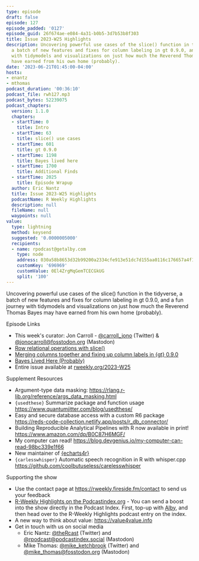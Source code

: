 ```yaml
---
type: episode
draft: false
episode: 127
episode_padded: '0127'
episode_guid: 26f674ae-e084-4a31-b0b5-3d7b53b8f303
title: Issue 2023-W25 Highlights
description: Uncovering powerful use cases of the slice() function in the tidyverse,
  a batch of new features and fixes for column labeling in gt 0.9.0, and a fun journey
  with tidymodels and visualizations on just how much the Reverend Thomas Bayes may
  have earned from his own home (probably).
date: '2023-06-21T01:45:00-04:00'
hosts:
- enantz
- mthomas
podcast_duration: '00:36:10'
podcast_file: rwh127.mp3
podcast_bytes: 52239075
podcast_chapters:
  version: 1.1.0
  chapters:
  - startTime: 0
    title: Intro
  - startTime: 63
    title: slice() use cases
  - startTime: 601
    title: gt 0.9.0
  - startTime: 1198
    title: Bayes lived here
  - startTime: 1700
    title: Additional Finds
  - startTime: 2025
    title: Episode Wrapup
  author: Eric Nantz
  title: Issue 2023-W25 Highlights
  podcastName: R Weekly Highlights
  description: null
  fileName: null
  waypoints: null
value:
  type: lightning
  method: keysend
  suggested: '0.0000005000'
  recipients:
  - name: rpodcast@getalby.com
    type: node
    address: 030a58b8653d32b99200a2334cfe913e51dc7d155aa0116c176657a4f1722677a3
    customKey: '696969'
    customValue: 0El4ZrgMqGemTCECGkUG
    split: '100'
---
```

Uncovering powerful use cases of the slice() function in the tidyverse, a batch of new features and fixes for column labeling in gt 0.9.0, and a fun journey with tidymodels and visualizations on just how much the Reverend Thomas Bayes may have earned from his own home (probably).

Episode Links

-   This week's curator: Jon Carroll - <a href="https://twitter.com/carroll_jono" rel="nofollow">@carroll_jono</a> (Twitter) & <a href="https://fosstodon.org/@jonocarroll" rel="nofollow">@jonocarroll@fosstodon.org</a> (Mastodon)
-   <a href="https://yjunechoe.github.io/posts/2023-06-11-row-relational-operations/" rel="nofollow">Row relational operations with slice()</a>
-   <a href="https://posit.co/blog/columns-in-gt-0-9-0/" rel="nofollow">Merging columns together and fixing up column labels in {gt} 0.9.0</a>
-   <a href="https://www.quantumjitter.com/project/bayes/" rel="nofollow">Bayes Lived Here (Probably)</a>
-   Entire issue available at <a href="https://rweekly.org/2023-W25.html" rel="nofollow">rweekly.org/2023-W25</a>

Supplement Resources

-   Argument-type data masking: <a href="https://rlang.r-lib.org/reference/args_data_masking.html" rel="nofollow">https://rlang.r-lib.org/reference/args_data_masking.html</a>
-   `{usedthese}` Summarize package and function usage <a href="https://www.quantumjitter.com/blog/usedthese/" rel="nofollow">https://www.quantumjitter.com/blog/usedthese/</a>
-   Easy and secure database access with a custom R6 package <a href="https://reds-code-collection.netlify.app/posts/r_db_connector/" rel="nofollow">https://reds-code-collection.netlify.app/posts/r_db_connector/</a>
-   Building Reproducible Analytical Pipelines with R now available in print! <a href="https://www.amazon.com/dp/B0C87H6MGF/" rel="nofollow">https://www.amazon.com/dp/B0C87H6MGF/</a>
-   My computer can read! <a href="https://blog.devgenius.io/my-computer-can-read-98bc339e1f66" rel="nofollow">https://blog.devgenius.io/my-computer-can-read-98bc339e1f66</a>
-   New maintainer of <a href="https://echarts4r.john-coene.com/" rel="nofollow">{echarts4r}</a>
-   `{carlesswhisper}` Automatic speech recognition in R with whisper.cpp <a href="https://github.com/coolbutuseless/carelesswhisper" rel="nofollow">https://github.com/coolbutuseless/carelesswhisper</a>

Supporting the show

-   Use the contact page at <a href="https://rweekly.fireside.fm/contact" rel="nofollow">https://rweekly.fireside.fm/contact</a> to send us your feedback
-   <a href="https://podcastindex.org/podcast/1062040" rel="nofollow">R-Weekly Highlights on the Podcastindex.org</a> - You can send a boost into the show directly in the Podcast Index. First, top-up with <a href="https://getalby.com/" rel="nofollow">Alby</a>, and then head over to the R-Weekly Highlights podcast entry on the index.
-   A new way to think about value: <a href="https://value4value.info" rel="nofollow">https://value4value.info</a>
-   Get in touch with us on social media
    -   Eric Nantz: <a href="https://twitter.com/theRcast" rel="nofollow">@theRcast</a> (Twitter) and <a href="https://podcastindex.social/@rpodcast" rel="nofollow">@rpodcast@podcastindex.social</a> (Mastodon)
    -   Mike Thomas: <a href="https://twitter.com/mike_ketchbrook" rel="nofollow">@mike_ketchbrook</a> (Twitter) and <a href="https://fosstodon.org/@mike_thomas" rel="nofollow">@mike_thomas@fosstodon.org</a> (Mastodon)
